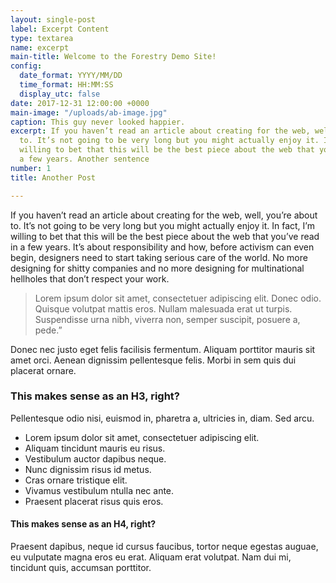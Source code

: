 ```yaml
---
layout: single-post
label: Excerpt Content
type: textarea
name: excerpt
main-title: Welcome to the Forestry Demo Site!
config:
  date_format: YYYY/MM/DD
  time_format: HH:MM:SS
  display_utc: false
date: 2017-12-31 12:00:00 +0000
main-image: "/uploads/ab-image.jpg"
caption: This guy never looked happier.
excerpt: If you haven’t read an article about creating for the web, well, you’re about
  to. It’s not going to be very long but you might actually enjoy it. In fact, I’m
  willing to bet that this will be the best piece about the web that you’ve read in
  a few years. Another sentence
number: 1
title: Another Post

---
```

If you haven’t read an article about creating for the web, well, you’re about to. It’s not going to be very long but you might actually enjoy it. In fact, I’m willing to bet that this will be the best piece about the web that you’ve read in a few years. It’s about responsibility and how, before activism can even begin, designers need to start taking serious care of the world. No more designing for shitty companies and no more designing for multinational hellholes that don’t respect your work.

> Lorem ipsum dolor sit amet, consectetuer adipiscing elit. Donec odio. Quisque volutpat mattis eros. Nullam malesuada erat ut turpis. Suspendisse urna nibh, viverra non, semper suscipit, posuere a, pede.”

Donec nec justo eget felis facilisis fermentum. Aliquam porttitor mauris sit amet orci. Aenean dignissim pellentesque felis. Morbi in sem quis dui placerat ornare.

### This makes sense as an H3, right?

Pellentesque odio nisi, euismod in, pharetra a, ultricies in, diam. Sed arcu.

*   Lorem ipsum dolor sit amet, consectetuer adipiscing elit.
*   Aliquam tincidunt mauris eu risus.
*   Vestibulum auctor dapibus neque.
*   Nunc dignissim risus id metus.
*   Cras ornare tristique elit.
*   Vivamus vestibulum ntulla nec ante.
*   Praesent placerat risus quis eros.

#### This makes sense as an H4, right?

Praesent dapibus, neque id cursus faucibus, tortor neque egestas auguae, eu vulputate magna eros eu erat. Aliquam erat volutpat. Nam dui mi, tincidunt quis, accumsan porttitor.
